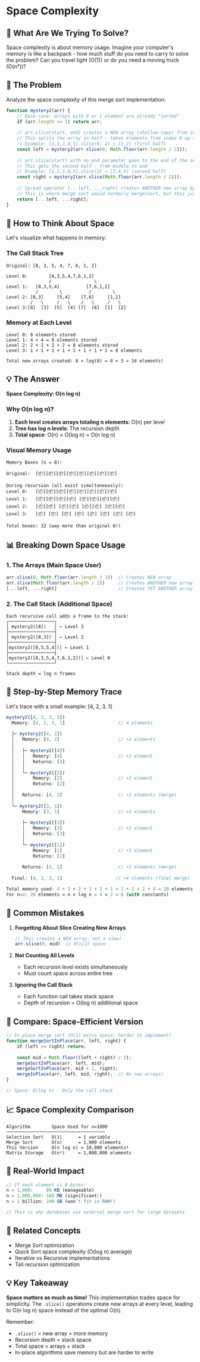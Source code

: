 # Space Complexity

## 🎯 What Are We Trying To Solve?

Space complexity is about memory usage. Imagine your computer's memory is like a backpack - how much stuff do you need to carry to solve the problem? Can you travel light (O(1)) or do you need a moving truck (O(n²))?

## 📝 The Problem

Analyze the space complexity of this merge sort implementation:

```javascript
function mystery2(arr) {
    // Base case: arrays with 0 or 1 element are already "sorted"
    if (arr.length <= 1) return arr;
    
    // arr.slice(start, end) creates a NEW array (shallow copy) from index start to end (exclusive)
    // This splits the array in half - takes elements from index 0 up to the middle
    // Example: [1,2,3,4,5].slice(0, 2) → [1,2] (first half)
    const left = mystery2(arr.slice(0, Math.floor(arr.length / 2)));
    
    // arr.slice(start) with no end parameter goes to the end of the array
    // This gets the second half - from middle to end
    // Example: [1,2,3,4,5].slice(2) → [3,4,5] (second half)
    const right = mystery2(arr.slice(Math.floor(arr.length / 2)));
    
    // Spread operator [...left, ...right] creates ANOTHER new array by combining both halves
    // This is where merge sort would normally merge/sort, but this just concatenates
    return [...left, ...right];
}
```

## 🧠 How to Think About Space

Let's visualize what happens in memory:

### The Call Stack Tree
```
Original: [8, 3, 5, 4, 7, 6, 1, 2]

Level 0:        [8,3,5,4,7,6,1,2]
                /                \
Level 1:   [8,3,5,4]          [7,6,1,2]
           /        \          /        \
Level 2: [8,3]     [5,4]    [7,6]     [1,2]
         /   \     /   \    /   \     /   \
Level 3:[8]  [3]  [5]  [4] [7]  [6]  [1]  [2]
```

### Memory at Each Level
```
Level 0: 8 elements stored
Level 1: 4 + 4 = 8 elements stored
Level 2: 2 + 2 + 2 + 2 = 8 elements stored
Level 3: 1 + 1 + 1 + 1 + 1 + 1 + 1 + 1 = 8 elements

Total new arrays created: 8 × log(8) = 8 × 3 = 24 elements!
```

## 💡 The Answer

**Space Complexity: O(n log n)**

### Why O(n log n)?
1. **Each level creates arrays totaling n elements**: O(n) per level
2. **Tree has log n levels**: The recursion depth
3. **Total space**: O(n) × O(log n) = O(n log n)

### Visual Memory Usage
```
Memory Boxes (n = 8):

Original:  [📦][📦][📦][📦][📦][📦][📦][📦]

During recursion (all exist simultaneously):
Level 0:   [📦][📦][📦][📦][📦][📦][📦][📦]
Level 1:   [📦][📦][📦][📦] [📦][📦][📦][📦]
Level 2:   [📦][📦] [📦][📦] [📦][📦] [📦][📦]
Level 3:   [📦] [📦] [📦] [📦] [📦] [📦] [📦] [📦]

Total boxes: 32 (way more than original 8!)
```

## 📊 Breaking Down Space Usage

### 1. The Arrays (Main Space User)
```javascript
arr.slice(0, Math.floor(arr.length / 2))  // Creates NEW array
arr.slice(Math.floor(arr.length / 2))     // Creates ANOTHER new array
[...left, ...right]                       // Creates YET ANOTHER array
```

### 2. The Call Stack (Additional Space)
```
Each recursive call adds a frame to the stack:
┌─────────────────┐
│ mystery2([8])   │ ← Level 3
├─────────────────┤
│ mystery2([8,3]) │ ← Level 2
├─────────────────┤
│mystery2([8,3,5,4])│ ← Level 1
├─────────────────┤
│mystery2([8,3,5,4,7,6,1,2])│ ← Level 0
└─────────────────┘

Stack depth = log n frames
```

## 🎨 Step-by-Step Memory Trace

Let's trace with a small example: [4, 2, 3, 1]

```javascript
mystery2([4, 2, 3, 1])
  Memory: [4, 2, 3, 1]                    // 4 elements
  
  ├─ mystery2([4, 2])
  │   Memory: [4, 2]                      // +2 elements
  │   
  │   ├─ mystery2([4])
  │   │   Memory: [4]                     // +1 element
  │   │   Returns: [4]
  │   │
  │   └─ mystery2([2])
  │       Memory: [2]                     // +1 element
  │       Returns: [2]
  │   
  │   Returns: [4, 2]                     // +2 elements (merge)
  │
  └─ mystery2([3, 1])
      Memory: [3, 1]                      // +2 elements
      
      ├─ mystery2([3])
      │   Memory: [3]                     // +1 element
      │   Returns: [3]
      │
      └─ mystery2([1])
          Memory: [1]                     // +1 element
          Returns: [1]
      
      Returns: [3, 1]                     // +2 elements (merge)
  
  Final: [4, 2, 3, 1]                    // +4 elements (final merge)

Total memory used: 4 + 2 + 2 + 1 + 1 + 1 + 1 + 2 + 2 + 4 = 20 elements
For n=4: 20 elements ≈ n × log n = 4 × 2 = 8 (with constants)
```

## 🚫 Common Mistakes

1. **Forgetting About Slice Creating New Arrays**
   ```javascript
   // This creates a NEW array, not a view!
   arr.slice(0, mid)  // O(n/2) space
   ```

2. **Not Counting All Levels**
   - Each recursion level exists simultaneously
   - Must count space across entire tree

3. **Ignoring the Call Stack**
   - Each function call takes stack space
   - Depth of recursion = O(log n) additional space

## 🔄 Compare: Space-Efficient Version

```javascript
// In-place merge sort (O(1) extra space, harder to implement)
function mergeSortInPlace(arr, left, right) {
    if (left >= right) return;
    
    const mid = Math.floor((left + right) / 2);
    mergeSortInPlace(arr, left, mid);
    mergeSortInPlace(arr, mid + 1, right);
    mergeInPlace(arr, left, mid, right);  // No new arrays!
}

// Space: O(log n) - Only the call stack
```

## 📈 Space Complexity Comparison

```
Algorithm        Space Used for n=1000
─────────────────────────────────────
Selection Sort   O(1)      = 1 variable
Merge Sort       O(n)      = 1,000 elements  
This Version     O(n log n) = 10,000 elements!
Matrix Storage   O(n²)     = 1,000,000 elements
```

## 💾 Real-World Impact

```javascript
// If each element is 8 bytes:
n = 1,000:     80 KB (manageable)
n = 1,000,000: 160 MB (significant!)
n = 1 billion: 240 GB (won't fit in RAM!)

// This is why databases use external merge sort for large datasets
```

## 🔗 Related Concepts

- Merge Sort optimization
- Quick Sort space complexity (O(log n) average)
- Iterative vs Recursive implementations
- Tail recursion optimization

## 💡 Key Takeaway

**Space matters as much as time!** This implementation trades space for simplicity. The `.slice()` operations create new arrays at every level, leading to O(n log n) space instead of the optimal O(n).

Remember:
- `.slice()` = new array = more memory
- Recursion depth = stack space
- Total space = arrays + stack
- In-place algorithms save memory but are harder to write
